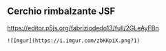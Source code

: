 ## Cerchio rimbalzante JSF  

  
  https://editor.p5js.org/fabriziodedo13/full/2GLeAyFBn  
    
    ![Imgur](https://i.imgur.com/zbKKpiX.png?1)
